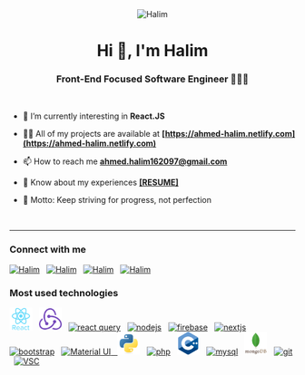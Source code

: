 <center>
<img src="https://komarev.com/ghpvc/?username=Ahmed-Halim&label=Profile%20views&color=0e75b6&style=flat" alt="Halim" />

# Hi 👋, I'm Halim
### Front-End Focused Software Engineer 👨🏻‍💻

</center>
<br>

- 🌱 I’m currently interesting in **React.JS**

- 👨‍💻 All of my projects are available at **[https://ahmed-halim.netlify.com](https://ahmed-halim.netlify.com)**

- 📫 How to reach me **ahmed.halim162097@gmail.com**

- 📄 Know about my experiences **[[RESUME]]()**

- 💬 Motto: Keep striving for progress, not perfection

<br>
<hr>

### Connect with me

<a href="https://www.linkedin.com/in/ahmed-abdelhaleem-65032b157/" target="blank"><img src="https://play-lh.googleusercontent.com/kMofEFLjobZy_bCuaiDogzBcUT-dz3BBbOrIEjJ-hqOabjK8ieuevGe6wlTD15QzOqw" alt="Halim" height="30" /></a> &nbsp;
<a href="mailto:ahmed.halim162097@gmail.com" target="blank"><img src="https://www.pngall.com/wp-content/uploads/12/Gmail-Logo-PNG.png" alt="Halim" height="30" /></a> &nbsp;
<a href="https://twitter.com/halim162097" target="blank"><img src="https://upload.wikimedia.org/wikipedia/commons/thumb/4/4f/Twitter-logo.svg/934px-Twitter-logo.svg.png" alt="Halim" height="30" /></a> &nbsp;
<a href="https://discordapp.com/users/Halim#7073" target="blank"><img src="https://logos-world.net/wp-content/uploads/2020/12/Discord-Logo.png" alt="Halim" height="30" /></a> &nbsp;
<br>

### Most used technologies

<a href="https://reactjs.org"><img src="https://raw.githubusercontent.com/devicons/devicon/master/icons/react/react-original-wordmark.svg" alt="react" height="40"/></a> &nbsp; 
<a href="https://redux-toolkit.js.org"><img src="https://raw.githubusercontent.com/devicons/devicon/master/icons/redux/redux-original.svg" alt="redux" height="40"/></a> &nbsp;
<a href="https://tanstack.com/query"><img src="https://react-query-v3.tanstack.com/_next/static/images/emblem-light-628080660fddb35787ff6c77e97ca43e.svg" alt="react query" height="40"/></a> &nbsp;
<a href="https://nodejs.org"><img src="https://raw.githubusercontent.com/dustin100/dustin100/master/assests/nodejs-original.svg" alt="nodejs" height="40"/></a> &nbsp;
<a href="https://firebase.google.com/"><img src="https://www.gstatic.com/devrel-devsite/prod/vdb149cdc08c87ab249cdebfec6395e8f073056d752ca9c2d285d3b8426fcfa32/firebase/images/touchicon-180.png" alt="firebase" height="40"/></a> &nbsp;
<a href="https://nextjs.org"><img src="https://upload.wikimedia.org/wikipedia/commons/thumb/8/8e/Nextjs-logo.svg/1200px-Nextjs-logo.svg.png" alt="nextjs" height="40"/></a> &nbsp;
<a href="https://getbootstrap.com"><img src="https://gitlab.com/uploads/-/system/project/avatar/6731866/bootstrap-stack.png" alt="bootstrap" height="40"/></a> &nbsp;
<a href="https://www.mui.com"><img src="https://mui.com/static/logo.png" alt="Material UI" height="40"/> &nbsp;
<a href="https://www.python.org"><img src="https://raw.githubusercontent.com/devicons/devicon/master/icons/python/python-original.svg" alt="python" height="40"/></a> &nbsp;
<a href="https://www.php.net"><img src="https://www.entropywins.wtf/blog/wp-content/uploads/2018/10/php-1.png" alt="php" height="40"/></a> &nbsp;
<a href="https://cplusplus.com"><img src="https://raw.githubusercontent.com/devicons/devicon/master/icons/cplusplus/cplusplus-original.svg" alt="cplusplus" height="40"/></a> &nbsp;
<a href="https://www.mysql.com"><img src="https://halim.netlify.app/img/mysql.png" alt="mysql" height="40"/></a> &nbsp;
<a href="https://www.mongodb.com"><img src="https://raw.githubusercontent.com/devicons/devicon/master/icons/mongodb/mongodb-original-wordmark.svg" alt="mongodb" height="40"/></a> &nbsp;
<a href="https://git-scm.com"><img src="https://www.vectorlogo.zone/logos/git-scm/git-scm-icon.svg" alt="git" height="40"/></a> &nbsp;
<a href="https://code.visualstudio.com"><img src="https://upload.wikimedia.org/wikipedia/commons/thumb/9/9a/Visual_Studio_Code_1.35_icon.svg/2048px-Visual_Studio_Code_1.35_icon.svg.png" alt="VSC" height="40"/></a> &nbsp;
